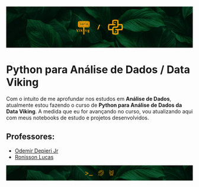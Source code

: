 ![](assets/top-reps-pythondvk.jpg)

# Python para Análise de Dados / Data Viking
Com o intuito de me aprofundar nos estudos em __Análise de Dados__, atualmente estou fazendo o curso de __Python para Análise de Dados da Data Viking__. A medida que eu for avançando no curso, vou atualizando aqui com meus notebooks de estudo e projetos desenvolvidos.

## Professores:
- [Odemir Depieri Jr](https://www.linkedin.com/in/odemir-depieri-jr/)
- [Ronisson Lucas](https://www.linkedin.com/in/ronisson-lucas-calmon-da-concei%C3%A7%C3%A3o-7aa884202/)

![](assets/bot-reps-pythondvk.jpg)